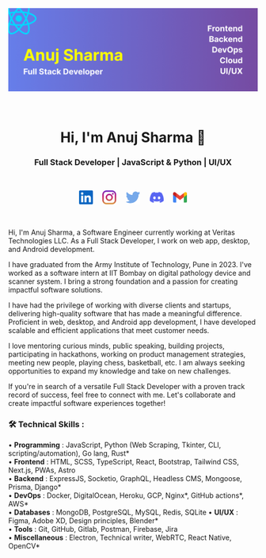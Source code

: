 <img src="https://raw.githubusercontent.com/theanujdev/theanujdev/master/assets/header.gif" alt="theanujdev header">

<h1 align="center"><br>Hi, I'm Anuj Sharma 👋<br></h1>
<h3 align="center">Full Stack Developer | JavaScript & Python | UI/UX</h3>
<br>
<p align = "center">
<a href = "https://www.linkedin.com/in/theanujdev"><img src = "https://raw.githubusercontent.com/theanujdev/theanujdev/master/assets/linkedin-icon.svg" height = "28"></a>&nbsp&nbsp&nbsp&nbsp
<a href = "https://www.instagram.com/theanujdev"><img src = "https://raw.githubusercontent.com/theanujdev/theanujdev/master/assets/instagram.svg" height = "28"></a>&nbsp&nbsp&nbsp&nbsp
<a href = "https://twitter.com/theanujdev"><img src = "https://raw.githubusercontent.com/theanujdev/theanujdev/master/assets/twitter.svg" height = "28"></a>&nbsp&nbsp&nbsp&nbsp
<a href = "https://www.discord.com/users/775586612972093470"><img src = "https://raw.githubusercontent.com/theanujdev/theanujdev/master/assets/discord-icon.svg" height = "28"></a>&nbsp&nbsp&nbsp&nbsp
<a href = "mailto:theanujmail@gmail.com"><img src = "https://raw.githubusercontent.com/theanujdev/theanujdev/master/assets/google-gmail.svg" height = "28"></a>
</p>
<br>

Hi, I'm Anuj Sharma, a Software Engineer currently working at Veritas Technologies LLC. As a Full Stack Developer, I work on web app, desktop, and Android development. 

I have graduated from the Army Institute of Technology, Pune in 2023. I've worked as a software intern at IIT Bombay on digital pathology device and scanner system. I bring a strong foundation and a passion for creating impactful software solutions.

I have had the privilege of working with diverse clients and startups, delivering high-quality software that has made a meaningful difference. Proficient in web, desktop, and Android app development, I have developed scalable and efficient applications that meet customer needs.

I love mentoring curious minds, public speaking, building projects, participating in hackathons, working on product management strategies, meeting new people, playing chess, basketball, etc. I am always seeking opportunities to expand my knowledge and take on new challenges.

If you're in search of a versatile Full Stack Developer with a proven track record of success, feel free to connect with me. Let's collaborate and create impactful software experiences together!

### 🛠 Technical Skills :

• **Programming** : JavaScript, Python (Web Scraping, Tkinter, CLI, scripting/automation), Go lang, Rust*  
• **Frontend** : HTML, SCSS, TypeScript, React, Bootstrap, Tailwind CSS, Next.js, PWAs, Astro  
• **Backend** : ExpressJS, Socketio, GraphQL, Headless CMS, Mongoose, Prisma, Django*  
• **DevOps** : Docker, DigitalOcean, Heroku, GCP, Nginx*, GitHub actions*, AWS*  
• **Databases** : MongoDB, PostgreSQL, MySQL, Redis, SQLite
• **UI/UX** : Figma, Adobe XD, Design principles, Blender*  
• **Tools** : Git, GitHub, Gitlab, Postman, Firebase, Jira  
• **Miscellaneous** : Electron, Technical writer, WebRTC, React Native, OpenCV*
